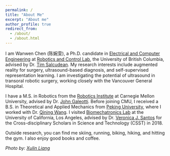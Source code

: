 ```yaml
---
permalink: /
title: "About Me"
excerpt: "About me"
author_profile: true
redirect_from: 
  - /about/
  - /about.html
---
```


I am Wanwen Chen (陈婉雯), a  Ph.D. candidate in [Electrical and Computer Engineering](https://ece.ubc.ca/) at [Robotics and Control Lab](https://rcl.ece.ubc.ca/home-page/), the University of British Columbia, advised by Dr. [Tim Salcudean](https://ece.ubc.ca/tim-salcudean/). My research interests include augmented reality for surgery, ultrasound-based diagnosis, and self-supervised representation learning. I am investigating the potential of ultrasound in transoral robotic surgery, working closely with the Vancouver General Hospital.

I have a M.S. in Robotics from the [Robotics Institute](https://www.ri.cmu.edu/) at Carnegie Mellon University, advised by Dr. [John Galeotti](https://www.ri.cmu.edu/ri-faculty/john-galeotti/). Before joining CMU, I received a B.S. in Theoretical and Applied Mechanics from [Peking University](http://english.pku.edu.cn/), where I worked with Dr. [Qining Wang](http://www2.coe.pku.edu.cn/subpaget.asp?id=239). I visited [Biomechatronics Lab](https://uclabiomechatronics.wordpress.com/) at the University of California, Los Angeles, advised by Dr. [Veronica J. Santos](https://samueli.ucla.edu/people/veronica-santos/) for the Cross-disciplinary Scholars in Science and Technology (CSST) in 2018. 

Outside research, you can find me skiing, running, biking, hiking, and hitting the gym. I also enjoy good books and coffee.

<!-- **News:** I am organizing the [Data Curation and Augmentation in Medical Imaging Workshop at CVPR 2024](https://dca-in-mi.github.io/)! -->

*Photo by: [Xulin Liang](https://www.linkedin.com/in/xulin-liang-2448bb1b1/?originalSubdomain=uk)*